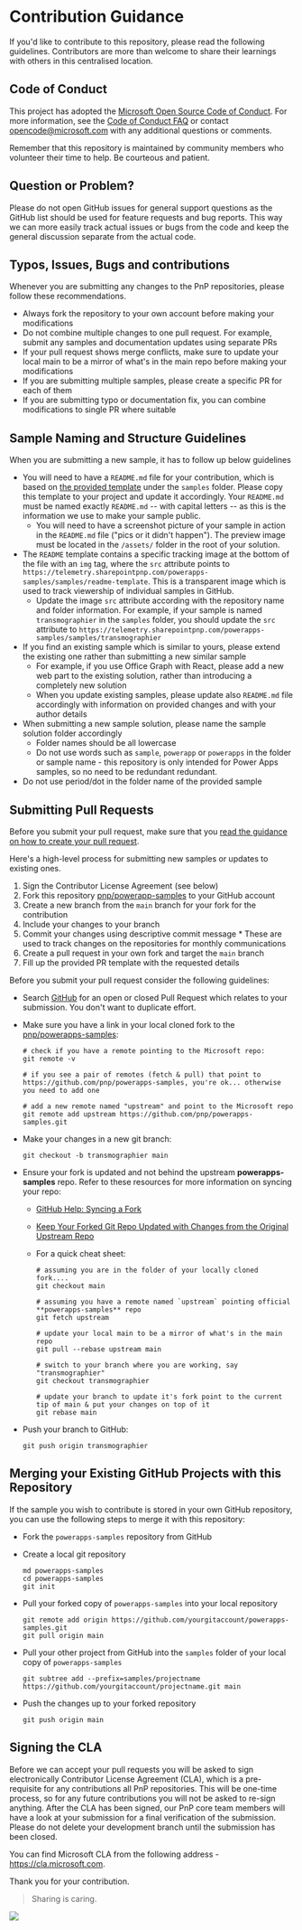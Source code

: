 # Contribution Guidance

If you'd like to contribute to this repository, please read the following guidelines. Contributors are more than welcome to share their learnings with others in this centralised location.

## Code of Conduct

This project has adopted the [Microsoft Open Source Code of Conduct](https://opensource.microsoft.com/codeofconduct/).
For more information, see the [Code of Conduct FAQ](https://opensource.microsoft.com/codeofconduct/faq/) or contact [opencode@microsoft.com](mailto:opencode@microsoft.com) with any additional questions or comments.

Remember that this repository is maintained by community members who volunteer their time to help. Be courteous and patient.

## Question or Problem?

Please do not open GitHub issues for general support questions as the GitHub list should be used for feature requests and bug reports. This way we can more easily track actual issues or bugs from the code and keep the general discussion separate from the actual code.


## Typos, Issues, Bugs and contributions

Whenever you are submitting any changes to the PnP repositories, please follow these recommendations.

* Always fork the repository to your own account before making your modifications
* Do not combine multiple changes to one pull request. For example, submit any samples and documentation updates using separate PRs
* If your pull request shows merge conflicts, make sure to update your local main to be a mirror of what's in the main repo before making your modifications
* If you are submitting multiple samples, please create a specific PR for each of them
* If you are submitting typo or documentation fix, you can combine modifications to single PR where suitable

## Sample Naming and Structure Guidelines

When you are submitting a new sample, it has to follow up below guidelines

* You will need to have a `README.md` file for your contribution, which is based on [the provided template](/samples/README-template.md) under the `samples` folder. Please copy this template to your project and update it accordingly. Your `README.md` must be named exactly `README.md` -- with capital letters -- as this is the information we use to make your sample public.
  * You will need to have a screenshot picture of your sample in action in the `README.md` file ("pics or it didn't happen"). The preview image must be located in the `/assets/` folder in the root of your solution.
* The `README` template contains a specific tracking image at the bottom of the file with an `img` tag, where the `src` attribute points to `https://telemetry.sharepointpnp.com/powerapps-samples/samples/readme-template`. This is a transparent image which is used to track viewership of individual samples in GitHub.
  * Update the image `src` attribute according with the repository name and folder information. For example, if your sample is named `transmographier` in the `samples` folder, you should update the `src` attribute to `https://telemetry.sharepointpnp.com/powerapps-samples/samples/transmographier`
* If you find an existing sample which is similar to yours, please extend the existing one rather than submitting a new similar sample
  * For example, if you use Office Graph with React, please add a new web part to the existing solution, rather than introducing a completely new solution
  * When you update existing samples, please update also `README.md` file accordingly with information on provided changes and with your author details
* When submitting a new sample solution, please name the sample solution folder accordingly
  * Folder names should be all lowercase
  * Do not use words such as `sample`, `powerapp` or `powerapps` in the folder or sample name - this repository is only intended for Power Apps samples, so no need to be redundant redundant.
* Do not use period/dot in the folder name of the provided sample

## Submitting Pull Requests

Before you submit your pull request, make sure that you [read the guidance on how to create your pull request](https://github.com/pnp/powerapps-samples/wiki/How-to-submit-a-Power-App-sample).

Here's a high-level process for submitting new samples or updates to existing ones.

1. Sign the Contributor License Agreement (see below)
2. Fork this repository [pnp/powerapp-samples](https://github.com/pnp/powerapps-samples) to your GitHub account
3. Create a new branch from the `main` branch for your fork for the contribution
4. Include your changes to your branch
5. Commit your changes using descriptive commit message * These are used to track changes on the repositories for monthly communications
6. Create a pull request in your own fork and target the `main` branch
7. Fill up the provided PR template with the requested details

Before you submit your pull request consider the following guidelines:

* Search [GitHub](https://github.com/pnp/powerapps-samples/pulls) for an open or closed Pull Request
  which relates to your submission. You don't want to duplicate effort.
* Make sure you have a link in your local cloned fork to the [pnp/powerapps-samples](https://github.com/pnp/powerapps-samples):

  ```shell
  # check if you have a remote pointing to the Microsoft repo:
  git remote -v

  # if you see a pair of remotes (fetch & pull) that point to https://github.com/pnp/powerapps-samples, you're ok... otherwise you need to add one

  # add a new remote named "upstream" and point to the Microsoft repo
  git remote add upstream https://github.com/pnp/powerapps-samples.git
  ```

* Make your changes in a new git branch:

  ```shell
  git checkout -b transmographier main
  ```

* Ensure your fork is updated and not behind the upstream **powerapps-samples** repo. Refer to these resources for more information on syncing your repo:
  * [GitHub Help: Syncing a Fork](https://help.github.com/articles/syncing-a-fork/)
  * [Keep Your Forked Git Repo Updated with Changes from the Original Upstream Repo](http://www.andrewconnell.com/blog/keep-your-forked-git-repo-updated-with-changes-from-the-original-upstream-repo)
  * For a quick cheat sheet:

    ```shell
    # assuming you are in the folder of your locally cloned fork....
    git checkout main

    # assuming you have a remote named `upstream` pointing official **powerapps-samples** repo
    git fetch upstream

    # update your local main to be a mirror of what's in the main repo
    git pull --rebase upstream main

    # switch to your branch where you are working, say "transmographier"
    git checkout transmographier

    # update your branch to update it's fork point to the current tip of main & put your changes on top of it
    git rebase main
    ```

* Push your branch to GitHub:

  ```shell
  git push origin transmographier
  ```

## Merging your Existing GitHub Projects with this Repository

If the sample you wish to contribute is stored in your own GitHub repository, you can use the following steps to merge it with this repository:

* Fork the `powerapps-samples` repository from GitHub
* Create a local git repository

    ```shell
    md powerapps-samples
    cd powerapps-samples
    git init
    ```

* Pull your forked copy of `powerapps-samples` into your local repository

    ```shell
    git remote add origin https://github.com/yourgitaccount/powerapps-samples.git
    git pull origin main
    ```

* Pull your other project from GitHub into the `samples` folder of your local copy of `powerapps-samples`

    ```shell
    git subtree add --prefix=samples/projectname https://github.com/yourgitaccount/projectname.git main
    ```

* Push the changes up to your forked repository

    ```shell
    git push origin main
    ```

## Signing the CLA

Before we can accept your pull requests you will be asked to sign electronically Contributor License Agreement (CLA), which is a pre-requisite for any contributions all PnP repositories. This will be one-time process, so for any future contributions you will not be asked to re-sign anything. After the CLA has been signed, our PnP core team members will have a look at your submission for a final verification of the submission. Please do not delete your development branch until the submission has been closed.

You can find Microsoft CLA from the following address - https://cla.microsoft.com.

Thank you for your contribution.

> Sharing is caring.

<img src="https://telemetry.sharepointpnp.com/powerapps-samples/CONTRIBUTING.md" />
